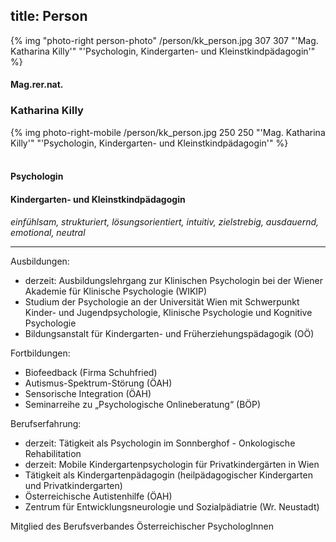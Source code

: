 title: Person
---

{% img "photo-right person-photo" /person/kk_person.jpg 307 307 "'Mag. Katharina Killy'" "'Psychologin, Kindergarten- und Kleinstkindpädagogin'" %}

#### Mag.rer.nat.
### Katharina Killy
{% img photo-right-mobile /person/kk_person.jpg 250 250 "'Mag. Katharina Killy'" "'Psychologin, Kindergarten- und Kleinstkindpädagogin'" %}

#### <br>Psychologin
#### Kindergarten- und Kleinstkindpädagogin

*einfühlsam, strukturiert, lösungsorientiert, intuitiv, zielstrebig, ausdauernd, emotional, neutral*

---

Ausbildungen:
- derzeit: Ausbildungslehrgang zur Klinischen Psychologin bei der Wiener Akademie für Klinische Psychologie (WIKIP)
- Studium der Psychologie an der Universität Wien mit Schwerpunkt Kinder- und Jugendpsychologie, Klinische Psychologie und Kognitive Psychologie
- Bildungsanstalt für Kindergarten- und Früherziehungspädagogik (OÖ)

Fortbildungen: 
- Biofeedback (Firma Schuhfried)
- Autismus-Spektrum-Störung (ÖAH) 
- Sensorische Integration (ÖAH)
- Seminarreihe zu „Psychologische Onlineberatung“ (BÖP) 

Berufserfahrung:
- derzeit: Tätigkeit als Psychologin im Sonnberghof - Onkologische Rehabilitation 
- derzeit: Mobile Kindergartenpsychologin für Privatkindergärten in Wien
- Tätigkeit als Kindergartenpädagogin (heilpädagogischer Kindergarten und Privatkindergarten)
- Österreichische Autistenhilfe (ÖAH)
- Zentrum für Entwicklungsneurologie und Sozialpädiatrie (Wr. Neustadt)

Mitglied des Berufsverbandes Österreichischer PsychologInnen